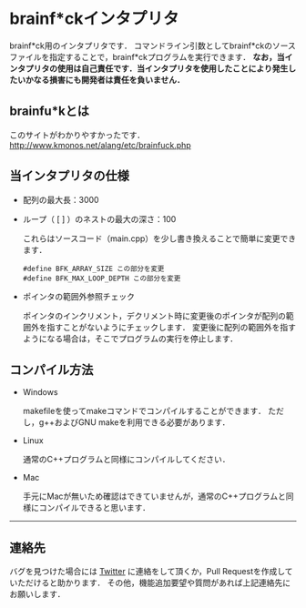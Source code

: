 # brainf*ckインタプリタ

brainf\*ck用のインタプリタです．
コマンドライン引数としてbrainf\*ckのソースファイルを指定することで，brainf\*ckプログラムを実行できます．
**なお，当インタプリタの使用は自己責任です．当インタプリタを使用したことにより発生したいかなる損害にも開発者は責任を負いません．**

## brainfu*kとは
  
このサイトがわかりやすかったです．
<http://www.kmonos.net/alang/etc/brainfuck.php>

## 当インタプリタの仕様

+ 配列の最大長：3000
+ ループ（ [ ] ）のネストの最大の深さ：100

  これらはソースコード（main.cpp）を少し書き換えることで簡単に変更できます．

  `#define BFK_ARRAY_SIZE この部分を変更`  
  `#define BFK_MAX_LOOP_DEPTH この部分を変更`

+ ポインタの範囲外参照チェック

  ポインタのインクリメント，デクリメント時に変更後のポインタが配列の範囲外を指すことがないようにチェックします．
  変更後に配列の範囲外を指すようになる場合は，そこでプログラムの実行を停止します．

## コンパイル方法

+ Windows

  makefileを使ってmakeコマンドでコンパイルすることができます．
  ただし，g++およびGNU makeを利用できる必要があります．

+ Linux

  通常のC++プログラムと同様にコンパイルしてください．

+ Mac

  手元にMacが無いため確認はできていませんが，通常のC++プログラムと同様にコンパイルできると思います．

---

## 連絡先

バグを見つけた場合には [Twitter](https://twitter.com/@rioil_dev) に連絡をして頂くか，Pull Requestを作成していただけると助かります．
その他，機能追加要望や質問があれば上記連絡先にお願いします．
